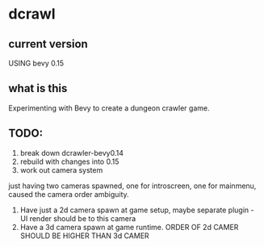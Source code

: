 # dcrawl

## current version
USING bevy 0.15

## what is this
Experimenting with Bevy to create a dungeon crawler game.

## TODO:

1. break down dcrawler-bevy0.14
2. rebuild with changes into 0.15
3. work out camera system

just having two cameras spawned, one for introscreen, one for mainmenu, caused the camera order ambiguity.
1. Have just a 2d camera spawn at game setup, maybe separate plugin - UI render should be to this camera
2. Have a 3d camera spawn at game runtime.
ORDER OF 2d CAMER SHOULD BE HIGHER THAN 3d CAMER
